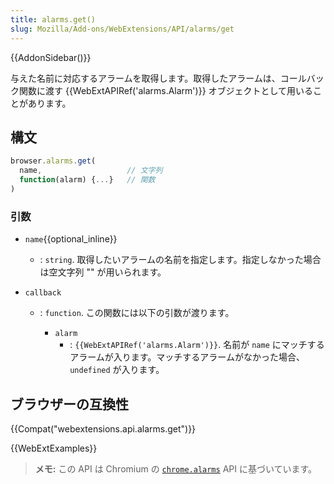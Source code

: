 ```yaml
---
title: alarms.get()
slug: Mozilla/Add-ons/WebExtensions/API/alarms/get
---
```


{{AddonSidebar()}}

与えた名前に対応するアラームを取得します。取得したアラームは、コールバック関数に渡す {{WebExtAPIRef('alarms.Alarm')}} オブジェクトとして用いることがあります。

## 構文

```js
browser.alarms.get(
  name,                   // 文字列
  function(alarm) {...}   // 関数
)
```

### 引数

- `name`{{optional_inline}}
  - : `string`. 取得したいアラームの名前を指定します。指定しなかった場合は空文字列 "" が用いられます。
- `callback`

  - : `function`. この関数には以下の引数が渡ります。

    - `alarm`
      - : `{{WebExtAPIRef('alarms.Alarm')}}`. 名前が `name` にマッチするアラームが入ります。マッチするアラームがなかった場合、`undefined` が入ります。

## ブラウザーの互換性

{{Compat("webextensions.api.alarms.get")}}

{{WebExtExamples}}

> **メモ:** この API は Chromium の [`chrome.alarms`](https://developer.chrome.com/extensions/alarms) API に基づいています。
